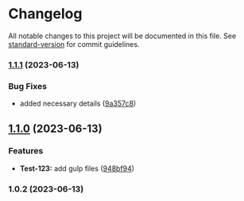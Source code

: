 # Changelog

All notable changes to this project will be documented in this file. See [standard-version](https://github.com/conventional-changelog/standard-version) for commit guidelines.

### [1.1.1](https://github.com/smitmaruti/package-test/compare/v1.1.0...v1.1.1) (2023-06-13)


### Bug Fixes

* added necessary details ([9a357c8](https://github.com/smitmaruti/package-test/commit/9a357c88137c9f7ca5f0beae137ecc335ea10362))

## [1.1.0](https://github.com/smitmaruti/package-test/compare/v1.0.2...v1.1.0) (2023-06-13)


### Features

* **Test-123:** add gulp files ([948bf94](https://github.com/smitmaruti/package-test/commit/948bf94293e69ff9743befc20e9e8e85070d9669))

### 1.0.2 (2023-06-13)
